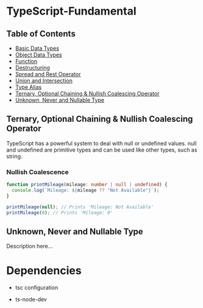 # TypeScript-Fundamental

## Table of Contents

- [Basic Data Types](src/module/basic_data_type.ts)
- [Object Data Types](src/module/object_data_type.ts)
- [Function](src/module/function.ts)
- [Destructuring](src/module/destructuring.ts)
- [Spread and Rest Operator](src/module/spread_rest_operator.ts)
- [Union and Intersection](src/module/union_intersection.ts)
- [Type Alias](src/module/type_alias.ts)
- [Ternary, Optional Chaining & Nullish Coalescing Operator](#ternary-optional-chaining--nullish-coalescing-operator)
- [Unknown, Never and Nullable Type](#unknown-never-and-nullable-type)

## Ternary, Optional Chaining & Nullish Coalescing Operator

TypeScript has a powerful system to deal with null or undefined values.
null and undefined are primitive types and can be used like other types, such as string.

### Nullish Coalescence

```typescript
function printMileage(mileage: number | null | undefined) {
  console.log(`Mileage: ${mileage ?? "Not Available"}`);
}

printMileage(null); // Prints 'Mileage: Not Available'
printMileage(0); // Prints 'Mileage: 0'
```

## Unknown, Never and Nullable Type

Description here...

# Dependencies

- tsc configuration
<!-- install ts-node-dev if you need output -->
- ts-node-dev
